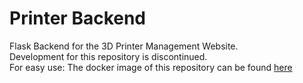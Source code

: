 # Printer Backend
Flask Backend for the 3D Printer Management Website. <br />
Development for this repository is discontinued. <br />
For easy use: The docker image of this repository can be found [here](https://hub.docker.com/r/oliverbenz/printer_backend)
